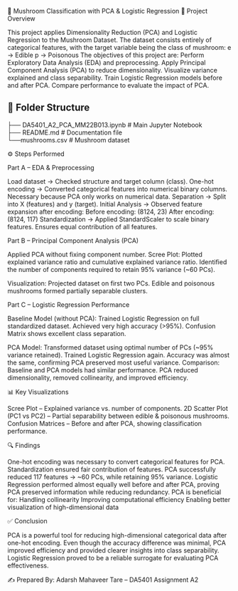 🍄 Mushroom Classification with PCA & Logistic Regression
📌 Project Overview

This project applies Dimensionality Reduction (PCA) and Logistic Regression to the Mushroom Dataset.
The dataset consists entirely of categorical features, with the target variable being the class of mushroom:
e → Edible
p → Poisonous
The objectives of this project are:
Perform Exploratory Data Analysis (EDA) and preprocessing.
Apply Principal Component Analysis (PCA) to reduce dimensionality.
Visualize variance explained and class separability.
Train Logistic Regression models before and after PCA.
Compare performance to evaluate the impact of PCA.


## 📂 Folder Structure  

├── DA5401_A2_PCA_MM22B013.ipynb       # Main Jupyter Notebook  
├── README.md                          # Documentation file  
└──mushrooms.csv                      # Mushroom dataset

⚙️ Steps Performed

Part A – EDA & Preprocessing

Load dataset → Checked structure and target column (class).
One-hot encoding → Converted categorical features into numerical binary columns.
Necessary because PCA only works on numerical data.
Separation → Split into X (features) and y (target).
Initial Analysis → Observed feature expansion after encoding:
Before encoding: (8124, 23)
After encoding: (8124, 117)
Standardization → Applied StandardScaler to scale binary features.
Ensures equal contribution of all features.

Part B – Principal Component Analysis (PCA)

Applied PCA without fixing component number.
Scree Plot:
Plotted explained variance ratio and cumulative explained variance ratio.
Identified the number of components required to retain 95% variance (~60 PCs).

Visualization:
Projected dataset on first two PCs.
Edible and poisonous mushrooms formed partially separable clusters.

Part C – Logistic Regression Performance

Baseline Model (without PCA):
Trained Logistic Regression on full standardized dataset.
Achieved very high accuracy (>95%).
Confusion Matrix shows excellent class separation.

PCA Model:
Transformed dataset using optimal number of PCs (~95% variance retained).
Trained Logistic Regression again.
Accuracy was almost the same, confirming PCA preserved most useful variance.
Comparison:
Baseline and PCA models had similar performance.
PCA reduced dimensionality, removed collinearity, and improved efficiency.

📊 Key Visualizations

Scree Plot – Explained variance vs. number of components.
2D Scatter Plot (PC1 vs PC2) – Partial separability between edible & poisonous mushrooms.
Confusion Matrices – Before and after PCA, showing classification performance.

🔍 Findings

One-hot encoding was necessary to convert categorical features for PCA.
Standardization ensured fair contribution of features.
PCA successfully reduced 117 features → ~60 PCs, while retaining 95% variance.
Logistic Regression performed almost equally well before and after PCA, proving PCA preserved information while reducing redundancy.
PCA is beneficial for:
Handling collinearity
Improving computational efficiency
Enabling better visualization of high-dimensional data


✅ Conclusion

PCA is a powerful tool for reducing high-dimensional categorical data after one-hot encoding.
Even though the accuracy difference was minimal, PCA improved efficiency and provided clearer insights into class separability.
Logistic Regression proved to be a reliable surrogate for evaluating PCA effectiveness.

✍️ Prepared By: Adarsh Mahaveer Tare – DA5401 Assignment A2
